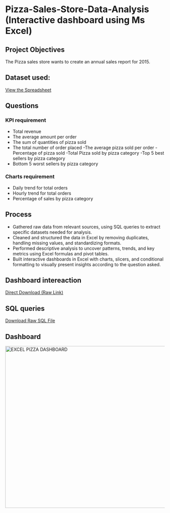 # Pizza-Sales-Store-Data-Analysis (Interactive dashboard using Ms Excel)
## Project Objectives
The Pizza sales store wants to create an annual sales report for 2015.

## Dataset used:
<a href="https://docs.google.com/spreadsheets/d/1S6_o65KXbAFXZasn_yNOhytmeu4ITcFW/edit?gid=735710272#gid=735710272" target="_blank">View the Spreadsheet</a>

## Questions 
### KPI requirement
- Total revenue
- The average amount per order
- The sum of quantities of pizza sold
- The total number of order placed
-The average pizza sold per order
-Percentage of pizza sold
-Total Pizza sold by pizza category
-Top 5 best sellers by pizza category
- Bottom 5 worst sellers by pizza category

### Charts requirement
- Daily trend for total orders
- Hourly trend for total orders
- Percentage of sales by pizza category

## Process
-  Gathered raw data from relevant sources, using SQL queries to extract specific datasets needed for analysis.
- Cleaned and structured the data in Excel by removing duplicates, handling missing values, and standardizing formats.
- Performed descriptive analysis to uncover patterns, trends, and key metrics using Excel formulas and pivot tables.
- Built interactive dashboards in Excel with charts, slicers, and conditional formatting to visually present insights according to the question asked.

## Dashboard intereaction 
[Direct Download (Raw Link)](https://raw.githubusercontent.com/Zainabjoy/Data-Analysis-Dashboard-Project1/main/PIZZA%20SALES%20SQL-EXCEL%20PROJECT.xlsx)

## SQL queries
[Download Raw SQL File](https://raw.githubusercontent.com/Zainabjoy/Data-Analysis-Dashboard-Project1/main/pizza_sales_queries.sql)


## Dashboard
<img width="912" height="511" alt="EXCEL PIZZA DASHBOARD" src="https://github.com/user-attachments/assets/41cd906c-f8cc-4c90-8f2e-e44f3b03da48" />
